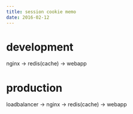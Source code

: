 ```yaml
---
title: session cookie memo
date: 2016-02-12
---
```


# development

nginx -> redis(cache) -> webapp

# production

loadbalancer -> nginx -> redis(cache) -> webapp
